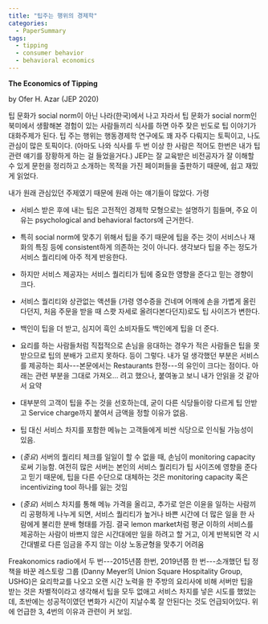 ```yaml
---
title: "팁주는 행위의 경제학"
categories:
  - PaperSummary
tags:
  - tipping
  - consumer behavior
  - behavioral economics
---
```


**The Economics of Tipping**

by Ofer H. Azar (JEP 2020)

<!--
Tipping involves dozens of billions of dollars annually in the US alone and is a major income source for millions of workers. But beyond its economic importance and various economic implications, tipping is also a unique economic phenomenon in that people pay tips voluntarily without any legal obligation. Tipping demonstrates that psychological and social motivations can be a substantial reason for economic behavior, and that economic models should go beyond a selfish economic agent who has no feelings in order to capture the full range of economic activities. This article discusses some aspects of tipping, with an emphasis on economic issues: the history of tipping, the main reasons for tipping, why tipping could be a welfare-increasing and sustainable social norm, the relationship between tipping and service quality, how tipping represents a struggle over rents, and issues of discrimination and sexual harassment related to tipping.
-->

팁 문화가 social norm이 아닌 나라(한국)에서 나고 자라서 팁 문화가 social norm인 북미에서 생활해본 경험이 있는 사람들끼리 식사를 하면 아주 잦은 빈도로 팁 이야기가 대화주제가 된다. 팁 주는 행위는 행동경제학 연구에도 꽤 자주 다뤄지는 토픽이고, 나도 관심이 많은 토픽이다. (아마도 나와 식사를 두 번 이상 한 사람은 적어도 한번은 내가 팁 관련 얘기를 장황하게 하는 걸 들었을거다.) JEP는 잘 교육받은 비전공자가 잘 이해할 수 있게 문헌을 정리하고 소개하는 목적을 가진 페이퍼들을 출판하기 때문에, 쉽고 재밌게 읽었다.

내가 원래 관심있던 주제였기 때문에 원래 아는 얘기들이 많았다. 가령
- 서비스 받은 후에 내는 팁은 고전적인 경제학 모형으로는 설명하기 힘들며, 주요 이유는 psychological and behavioral factors에 근거한다.
- 특히 social norm에 맞추기 위해서 팁을 주기 때문에 팁을 주는 것이 서비스나 재화의 특징 등에 consistent하게 의존하는 것이 아니다. 생각보다 팁을 주는 정도가 서비스 퀄리티에 아주 적게 반응한다.
- 하지만 서비스 제공자는 서비스 퀄리티가 팁에 중요한 영향을 준다고 믿는 경향이 크다.
- 서비스 퀄리티와 상관없는 액션들 (가령 영수증을 건네며 어깨에 손을 가볍게 올린다던지, 처음 주문을 받을 때 스쾃 자세로 올려다본다던지)로도 팁 사이즈가 변한다.
- 백인이 팁을 더 받고, 심지어 흑인 소비자들도 백인에게 팁을 더 준다.
- 요리를 하는 사람들처럼 직접적으로 손님을 응대하는 경우가 적은 사람들은 팁을 못받으므로 팁의 분배가 고르지 못하다.
등이 그렇다. 내가 덜 생각했던 부분은 서비스를 제공하는 회사---본문에서는 Restaurants 한정---의 유인이 크다는 점이다. 아래는 관련 부분을 그대로 가져오... 려고 했으나, 붙여놓고 보니 내가 안읽을 것 같아서 요약

- 대부분의 고객이 팁을 주는 것을 선호하는데, 굳이 다른 식당들이랑 다르게 팁 안받고 Service charge까지 붙여서 금액을 정할 이유가 없음.
- 팁 대신 서비스 차지를 포함한 메뉴는 고객들에게 비싼 식당으로 인식될 가능성이 있음. 
- (*중요*) 서버의 퀄리티 체크를 일일이 할 수 없을 때, 손님이 monitoring capacity로써 기능함. 여전히 많은 서버는 본인의 서비스 퀄리티가 팁 사이즈에 영향을 준다고 믿기 때문에, 팁을 다른 수단으로 대체하는 것은 monitoring capacity 혹은 incentivizing tool 하나를 잃는 것임
- (*중요*) 서비스 차지를 통해 메뉴 가격을 올리고, 추가로 얻은 이윤을 일하는 사람끼리 공평하게 나누게 되면, 서비스 퀄리티가 높거나 바쁜 시간에 더 많은 일을 한 사람에게 불리한 분배 형태를 가짐. 결국 lemon market처럼 평균 이하의 서비스를 제공하는 사람이 바쁘지 않은 시간대에만 일을 하려고 할 거고, 이게 반복되면 각 시간대별로 다른 임금을 주지 않는 이상 노동균형을 맞추기 어려움 

Freakonomics radio에서 두 번---2015년쯤 한번, 2019년쯤 한 번---소개했던 팁 정책을 바꾼 레스토랑 그룹 (Danny Meyer의 Union Square Hospitality Group, USHG)은 요리학교를 나오고 오랜 시간 노력을 한 주방의 요리사에 비해 서버만 팁을 받는 것은 차별적이라고 생각해서 팁을 모두 없애고 서비스 차지를 넣은 시도를 했었는데, 초반에는 성공적이였던 변화가 시간이 지날수록 잘 안된다는 것도 언급되어있다. 위에 언급한 3, 4번의 이유과 관련이 커 보임.